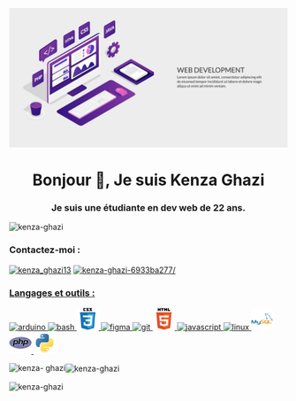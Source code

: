 ![logo](https://github.com/kenza-ghazi/kenza-ghazi/blob/main/banniere_ghazi.jpg?raw=true)
<h1 align="center">Bonjour 👋, Je suis Kenza Ghazi</h1>
<h3 align="center">Je suis une étudiante en dev web de 22 ans.</h3>

<p align="left"> <img src="https://komarev.com/ghpvc/?username=kenza-ghazi&label=Profile%20views&color=0e75b6&style=flat" alt="kenza-ghazi" /> </p>

<h3 align="left" >Contactez-moi :</h3>
<p align="left">
<a href="https://twitter.com/kenza_ghazi13" target="blank"><img align="center" src="https : //raw.githubusercontent.com/rahuldkjain/github-profile-readme-generator/master/src/images/icons/Social/twitter.svg" alt="kenza_ghazi13" height="30" width="40" /></a>
<a href="https://linkedin.com/in/kenza-ghazi-6933ba277/" target="blank"><img align="center" src="https://raw.githubusercontent.com/rahuldkjain/ github-profile-readme-generator/master/src/images/icons/Social/linked-in-alt.svg" alt="kenza-ghazi-6933ba277/" height="30" width="40" /></ a>
</p>

<h3 align="left">Langages et outils :</h3>
<p align="left"> <a href="https://www.arduino.cc/" target="_blank" rel="noreferrer"> <img src="https://cdn.worldvectorlogo.com/ logos/arduino-1.svg" alt="arduino" width="40" height="40"/> </a> <a href="https://www.gnu.org/software/bash/" cible ="_blank" rel="noreferrer"> <img src="https://www.vectorlogo.zone/logos/gnu_bash/gnu_bash-icon.svg" alt="bash" width="40" height="40" /> </a> <a href="https://www.w3schools.com/css/" target="_blank" rel="noreferrer"> <img src="https://raw.githubusercontent.com/devicons/devicon/master/icons/css3/css3-original-wordmark.svg" alt="css3" width="40" height="40"/> </a> <a href="https:// www.figma.com/" target="_blank" rel="noreferrer"> <img src="https://www.vectorlogo.zone/logos/figma/figma-icon.svg" alt="figma" width= "40" hauteur="40"/> </a> <a href="https://git-scm.com/" target="_blank" rel="noreferrer"> <img src="https:// www.vectorlogo.zone/logos/git-scm/git-scm-icon.svg" alt="git" width="40" height="40"/> </a> <a href="https:// www.w3.org/html/" target="_blank" rel="noreferrer"> <img src="https://raw.githubusercontent.com/devicons/devicon/master/icons/html5/html5-original-wordmark.svg" alt="html5" width="40" height="40 "/> </a> <a href="https://developer.mozilla.org/en-US/docs/Web/JavaScript" target="_blank" rel="noreferrer"> <img src="https : //raw.githubusercontent.com/devicons/devicon/master/icons/javascript/javascript-original.svg" alt="javascript" width="40" height="40"/> </a> <a href=" https://www.linux.org/" target="_blank" rel="noreferrer"> <img src="https://raw.githubusercontent.com/devicons/devicon/master/icons/linux/linux-original .svg" alt="linux" width="40" height="40"/> </a> <a href="https://www.mysql.com/" target="_blank" rel="noreferrer"> <img src="https://raw.githubusercontent.com/devicons/devicon/master/icons/mysql/mysql-original-wordmark.svg" alt="mysql" width="40" height="40"/> </a> <a href="https://www.php.net" target="_blank" rel="noreferrer"> <img src="https://raw.githubusercontent.com/devicons/devicon/master /icons/php/php-original.svg" alt="php" width="40" height="40"/> </a> <a href="https://www.python.org" target=" _blanc"rel="noreferrer"> <img src="https://raw.githubusercontent.com/devicons/devicon/master/icons/python/python-original.svg" alt="python" width="40" height=" 40"/> </a> </p>

<p><img align="left" src="https://github-readme-stats.vercel.app/api/top-langs?username=kenza-ghazi&show_icons=true&locale=en&layout=compact" alt="kenza- ghazi" /></p>

<p> <img align="center" src="https://github-readme-stats.vercel.app/api?username=kenza-ghazi&show_icons=true&locale=en" alt ="kenza-ghazi" /></p>

<p><img align="center" src="https://github-readme-streak-stats.herokuapp.com/?user=kenza-ghazi&" alt= "kenza-ghazi" /></p>
